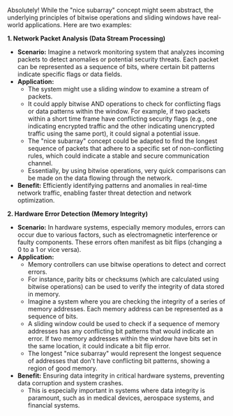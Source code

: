 Absolutely! While the "nice subarray" concept might seem abstract, the underlying principles of bitwise operations and sliding windows have real-world applications. Here are two examples:

**1. Network Packet Analysis (Data Stream Processing)**

* **Scenario:** Imagine a network monitoring system that analyzes incoming packets to detect anomalies or potential security threats. Each packet can be represented as a sequence of bits, where certain bit patterns indicate specific flags or data fields.
* **Application:**
    * The system might use a sliding window to examine a stream of packets.
    * It could apply bitwise AND operations to check for conflicting flags or data patterns within the window. For example, if two packets within a short time frame have conflicting security flags (e.g., one indicating encrypted traffic and the other indicating unencrypted traffic using the same port), it could signal a potential issue.
    * The "nice subarray" concept could be adapted to find the longest sequence of packets that adhere to a specific set of non-conflicting rules, which could indicate a stable and secure communication channel.
    * Essentially, by using bitwise operations, very quick comparisons can be made on the data flowing through the network.
* **Benefit:** Efficiently identifying patterns and anomalies in real-time network traffic, enabling faster threat detection and network optimization.

**2. Hardware Error Detection (Memory Integrity)**

* **Scenario:** In hardware systems, especially memory modules, errors can occur due to various factors, such as electromagnetic interference or faulty components. These errors often manifest as bit flips (changing a 0 to a 1 or vice versa).
* **Application:**
    * Memory controllers can use bitwise operations to detect and correct errors.
    * For instance, parity bits or checksums (which are calculated using bitwise operations) can be used to verify the integrity of data stored in memory.
    * Imagine a system where you are checking the integrity of a series of memory addresses. Each memory address can be represented as a sequence of bits.
    * A sliding window could be used to check if a sequence of memory addresses has any conflicting bit patterns that would indicate an error. If two memory addresses within the window have bits set in the same location, it could indicate a bit flip error.
    * The longest "nice subarray" would represent the longest sequence of addresses that don't have conflicting bit patterns, showing a region of good memory.
* **Benefit:** Ensuring data integrity in critical hardware systems, preventing data corruption and system crashes.
    * This is especially important in systems where data integrity is paramount, such as in medical devices, aerospace systems, and financial systems.

